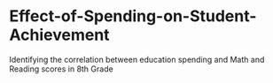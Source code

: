 # Effect-of-Spending-on-Student-Achievement
Identifying the correlation between education spending and Math and Reading scores in 8th Grade

